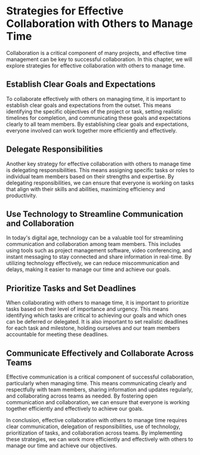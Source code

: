 Strategies for Effective Collaboration with Others to Manage Time
===================================================================================================================

Collaboration is a critical component of many projects, and effective time management can be key to successful collaboration. In this chapter, we will explore strategies for effective collaboration with others to manage time.

Establish Clear Goals and Expectations
--------------------------------------

To collaborate effectively with others on managing time, it is important to establish clear goals and expectations from the outset. This means identifying the specific objectives of the project or task, setting realistic timelines for completion, and communicating these goals and expectations clearly to all team members. By establishing clear goals and expectations, everyone involved can work together more efficiently and effectively.

Delegate Responsibilities
-------------------------

Another key strategy for effective collaboration with others to manage time is delegating responsibilities. This means assigning specific tasks or roles to individual team members based on their strengths and expertise. By delegating responsibilities, we can ensure that everyone is working on tasks that align with their skills and abilities, maximizing efficiency and productivity.

Use Technology to Streamline Communication and Collaboration
------------------------------------------------------------

In today's digital age, technology can be a valuable tool for streamlining communication and collaboration among team members. This includes using tools such as project management software, video conferencing, and instant messaging to stay connected and share information in real-time. By utilizing technology effectively, we can reduce miscommunication and delays, making it easier to manage our time and achieve our goals.

Prioritize Tasks and Set Deadlines
----------------------------------

When collaborating with others to manage time, it is important to prioritize tasks based on their level of importance and urgency. This means identifying which tasks are critical to achieving our goals and which ones can be deferred or delegated. It is also important to set realistic deadlines for each task and milestone, holding ourselves and our team members accountable for meeting these deadlines.

Communicate Effectively and Collaborate Across Teams
----------------------------------------------------

Effective communication is a critical component of successful collaboration, particularly when managing time. This means communicating clearly and respectfully with team members, sharing information and updates regularly, and collaborating across teams as needed. By fostering open communication and collaboration, we can ensure that everyone is working together efficiently and effectively to achieve our goals.

In conclusion, effective collaboration with others to manage time requires clear communication, delegation of responsibilities, use of technology, prioritization of tasks, and collaboration across teams. By implementing these strategies, we can work more efficiently and effectively with others to manage our time and achieve our objectives.
